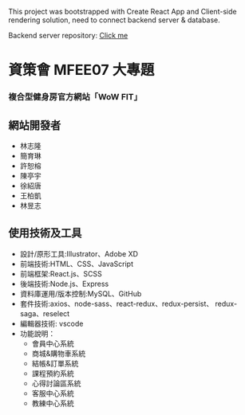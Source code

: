 This project was bootstrapped with Create React App and Client-side rendering solution, need to connect backend server & database.

Backend server repository: [Click me](https://github.com/ChrisLinOvO/project-wow-fit-backend.git)

# 資策會 MFEE07 大專題 
### 複合型健身房官方網站「WoW FIT」

## 網站開發者
* 林志隆
* 簡育琳
* 許恕榕
* 陳亭宇
* 徐紹唐
* 王柏凱
* 林昱志

## 使用技術及工具
* 設計/原形工具:Illustrator、Adobe XD
* 前端技術:HTML、CSS、JavaScript
* 前端框架:React.js、SCSS
* 後端技術:Node.js、Express
* 資料庫運用/版本控制:MySQL、GitHub
* 套件技術:axios、node-sass、react-redux、redux-persist、
redux-saga、reselect
* 編輯器技術: vscode
* 功能說明：
	* 會員中心系統 
  * 商城&購物車系統
  * 結帳&訂單系統
  * 課程預約系統
  * 心得討論區系統
  * 客服中心系統 
  * 教練中心系統
